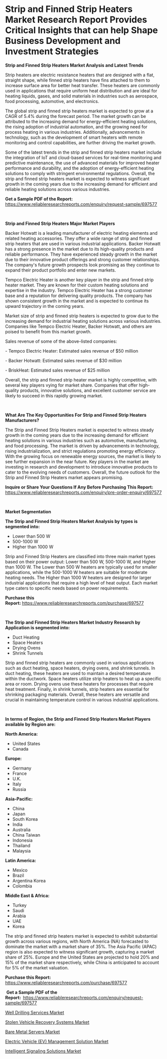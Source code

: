 <p><h1>Strip and Finned Strip Heaters Market Research Report Provides Critical Insights that can help Shape Business Development and Investment Strategies</h1></p><p><strong>Strip and Finned Strip Heaters Market Analysis and Latest Trends</strong></p>
<p><p>Strip heaters are electric resistance heaters that are designed with a flat, straight shape, while finned strip heaters have fins attached to them to increase surface area for better heat transfer. These heaters are commonly used in applications that require uniform heat distribution and are ideal for heating liquids, gases, and solid materials in industries such as aerospace, food processing, automotive, and electronics.</p><p>The global strip and finned strip heaters market is expected to grow at a CAGR of 5.4% during the forecast period. The market growth can be attributed to the increasing demand for energy-efficient heating solutions, the rising adoption of industrial automation, and the growing need for process heating in various industries. Additionally, advancements in technology, such as the development of smart heaters with remote monitoring and control capabilities, are further driving the market growth.</p><p>Some of the latest trends in the strip and finned strip heaters market include the integration of IoT and cloud-based services for real-time monitoring and predictive maintenance, the use of advanced materials for improved heater performance and durability, and the adoption of energy-efficient heating solutions to comply with stringent environmental regulations. Overall, the strip and finned strip heaters market is expected to witness significant growth in the coming years due to the increasing demand for efficient and reliable heating solutions across various industries.</p></p>
<p><strong>Get a Sample PDF of the Report:&nbsp;</strong> <a href="https://www.reliableresearchreports.com/enquiry/request-sample/697577">https://www.reliableresearchreports.com/enquiry/request-sample/697577</a></p>
<p>&nbsp;</p>
<p><strong>Strip and Finned Strip Heaters Major Market Players</strong></p>
<p><p>Backer Hotwatt is a leading manufacturer of electric heating elements and related heating accessories. They offer a wide range of strip and finned strip heaters that are used in various industrial applications. Backer Hotwatt has a strong presence in the market due to its high-quality products and reliable performance. They have experienced steady growth in the market due to their innovative product offerings and strong customer relationships. The company's future growth prospects look promising as they continue to expand their product portfolio and enter new markets.</p><p>Tempco Electric Heater is another key player in the strip and finned strip heater market. They are known for their custom heating solutions and expertise in the industry. Tempco Electric Heater has a strong customer base and a reputation for delivering quality products. The company has shown consistent growth in the market and is expected to continue its upward trajectory in the coming years.</p><p>Market size of strip and finned strip heaters is expected to grow due to the increasing demand for industrial heating solutions across various industries. Companies like Tempco Electric Heater, Backer Hotwatt, and others are poised to benefit from this market growth.</p><p>Sales revenue of some of the above-listed companies:</p><p>- Tempco Electric Heater: Estimated sales revenue of $50 million</p><p>- Backer Hotwatt: Estimated sales revenue of $30 million</p><p>- BriskHeat: Estimated sales revenue of $25 million</p><p>Overall, the strip and finned strip heater market is highly competitive, with several key players vying for market share. Companies that offer high-quality products, innovative solutions, and excellent customer service are likely to succeed in this rapidly growing market.</p></p>
<p>&nbsp;</p>
<p><strong>What Are The Key Opportunities For Strip and Finned Strip Heaters Manufacturers?</strong></p>
<p><p>The Strip and Finned Strip Heaters market is expected to witness steady growth in the coming years due to the increasing demand for efficient heating solutions in various industries such as automotive, manufacturing, and food processing. The market is driven by advancements in technology, rising industrialization, and strict regulations promoting energy efficiency. With the growing focus on renewable energy sources, the market is likely to see further expansion in the near future. Key players in the market are investing in research and development to introduce innovative products to cater to the evolving needs of customers. Overall, the future outlook for the Strip and Finned Strip Heaters market appears promising.</p></p>
<p><strong>Inquire or Share Your Questions If Any Before Purchasing This Report:</strong> <a href="https://www.reliableresearchreports.com/enquiry/pre-order-enquiry/697577">https://www.reliableresearchreports.com/enquiry/pre-order-enquiry/697577</a></p>
<p>&nbsp;</p>
<p><strong>Market Segmentation</strong></p>
<p><strong>The Strip and Finned Strip Heaters Market Analysis by types is segmented into:</strong></p>
<p><ul><li>Lower than 500 W</li><li>500-1000 W</li><li>Higher than 1000 W</li></ul></p>
<p><p>Strip and Finned Strip Heaters are classified into three main market types based on their power output: Lower than 500 W, 500-1000 W, and Higher than 1000 W. The Lower than 500 W heaters are typically used for smaller applications, while the 500-1000 W heaters are suitable for moderate heating needs. The Higher than 1000 W heaters are designed for larger industrial applications that require a high level of heat output. Each market type caters to specific needs based on power requirements.</p></p>
<p><strong>Purchase this Report:&nbsp;</strong><a href="https://www.reliableresearchreports.com/purchase/697577">https://www.reliableresearchreports.com/purchase/697577</a></p>
<p>&nbsp;</p>
<p><strong>The Strip and Finned Strip Heaters Market Industry Research by Application is segmented into:</strong></p>
<p><ul><li>Duct Heating</li><li>Space Heaters</li><li>Drying Ovens</li><li>Shrink Tunnels</li></ul></p>
<p><p>Strip and finned strip heaters are commonly used in various applications such as duct heating, space heaters, drying ovens, and shrink tunnels. In duct heating, these heaters are used to maintain a desired temperature within the ductwork. Space heaters utilize strip heaters to heat up a specific area or room. Drying ovens use these heaters for processes that require heat treatment. Finally, in shrink tunnels, strip heaters are essential for shrinking packaging materials. Overall, these heaters are versatile and crucial in maintaining temperature control in various industrial applications.</p></p>
<p>&nbsp;</p>
<p><strong>In terms of Region, the Strip and Finned Strip Heaters Market Players available by Region are:</strong></p>
<p>
    <p> <strong> North America: </strong>
        <ul>
            <li>United States</li>
            <li>Canada</li>
        </ul>
        </p> 
    <p> <strong> Europe: </strong>
        <ul>
            <li>Germany</li>
            <li>France</li>
            <li>U.K.</li>
            <li>Italy</li>
            <li>Russia</li>
        </ul>
        </p> 
    <p> <strong> Asia-Pacific: </strong>
        <ul>
            <li>China</li>
            <li>Japan</li>
            <li>South Korea</li>
            <li>India</li>
            <li>Australia</li>
            <li>China Taiwan</li>
            <li>Indonesia</li>
            <li>Thailand</li>
            <li>Malaysia</li>
        </ul>
        </p> 
    <p> <strong> Latin America: </strong>
        <ul>
            <li>Mexico</li>
            <li>Brazil</li>
            <li>Argentina Korea</li>
            <li>Colombia</li>
        </ul>
        </p> 
    <p> <strong> Middle East & Africa: </strong>
        <ul>
            <li>Turkey</li>
            <li>Saudi</li>
            <li>Arabia</li>
            <li>UAE</li>
            <li>Korea</li>
        </ul>
    </p>
    </p>
<p><p>The strip and finned strip heaters market is expected to exhibit substantial growth across various regions, with North America (NA) forecasted to dominate the market with a market share of 35%. The Asia Pacific (APAC) region is also expected to witness significant growth, capturing a market share of 25%. Europe and the United States are projected to hold 20% and 15% of the market share respectively, while China is anticipated to account for 5% of the market valuation.</p></p>
<p><strong>Purchase this Report: </strong><a href="https://www.reliableresearchreports.com/purchase/697577">https://www.reliableresearchreports.com/purchase/697577</a></p>
<p>&nbsp;<strong>Get a Sample PDF of the Report:&nbsp;&nbsp;</strong><a href="https://www.reliableresearchreports.com/enquiry/request-sample/697577">https://www.reliableresearchreports.com/enquiry/request-sample/697577</a></p>
<p><strong></strong></p>
<p><p><a href="https://medium.com/p/7d1d19110c3f/edit">Well Drilling Services Market</a></p><p><a href="https://medium.com/p/9964a7f3fe9d/edit">Stolen Vehicle Recovery Systems Market</a></p><p><a href="https://medium.com/p/abee9b3f8686/edit">Bare Metal Servers Market</a></p><p><a href="https://github.com/ChiragRP21/Market-Research-Report-List-3/blob/main/electric-vehicle-ev-management-solution-market.md">Electric Vehicle (EV) Management Solution Market</a></p><p><a href="https://github.com/antony131rp/Market-Research-Report-List-2/blob/main/intelligent-signaling-solutions-market.md">Intelligent Signaling Solutions Market</a></p></p>
